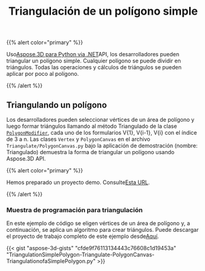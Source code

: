 ﻿---
title: Triangulación de un polígono simple
type: docs
weight: 30
url: /es/python-net/triangulation-of-a-simple-polygon/
description: Usando Aspose.3D para Python via .NET API, los desarrolladores pueden triangular un polígono simple. Cualquier polígono se puede dividir en triángulos. Todas las operaciones y cálculos de triángulos se pueden aplicar por poco al polígono.
---
{{% alert color="primary" %}}

Uso[Aspose.3D para Python via .NET](https://products.aspose.com/3d/python-net/)API, los desarrolladores pueden triangular un polígono simple. Cualquier polígono se puede dividir en triángulos. Todas las operaciones y cálculos de triángulos se pueden aplicar por poco al polígono.

{{% /alert %}}
## **Triangulando un polígono**
Los desarrolladores pueden seleccionar vértices de un área de polígono y luego formar triángulos llamando al método Triangulado de la clase [`PolygonModifier`](https://reference.aspose.com/3d/net/aspose.threed.entities/polygonmodifier), cada uno de los formularios V{1}, V{i-1}, V{i} con el índice de 3 a n. Las clases `Vertex` y `PolygonCanvas` en el archivo `Triangulate/PolygonCanvas.py` bajo la aplicación de demostración (nombre: Triangulado) demuestra la forma de triangular un polígono usando Aspose.3D API.

{{% alert color="primary" %}}

Hemos preparado un proyecto demo. Consulte[Esta URL](https://github.com/aspose-3d/Aspose.3D-for-.NET/tree/master/Demos).

{{% /alert %}}
### **Muestra de programación para triangulación**
En este ejemplo de código se eligen vértices de un área de polígono y, a continuación, se aplica un algoritmo para crear triángulos. Puede descargar el proyecto de trabajo completo de este ejemplo desde[Aquí](https://github.com/aspose-3d/Aspose.3D-for-.NET/).

{{< gist "aspose-3d-gists" "cfde9f76113134443c76608c1d19453a" "TriangulationSimplePolygon-Triangulate-PolygonCanvas-TriangulationofaSimplePolygon.py" >}}
